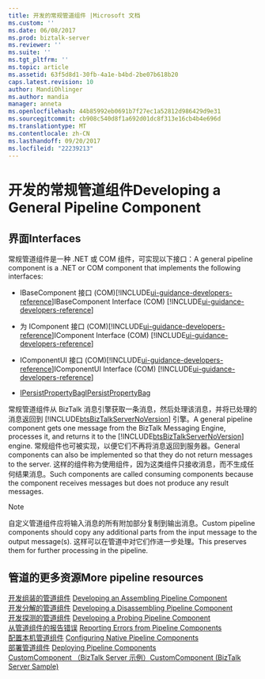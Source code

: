 ```yaml
---
title: 开发的常规管道组件 |Microsoft 文档
ms.custom: ''
ms.date: 06/08/2017
ms.prod: biztalk-server
ms.reviewer: ''
ms.suite: ''
ms.tgt_pltfrm: ''
ms.topic: article
ms.assetid: 63f5d8d1-30fb-4a1e-b4bd-2be07b618b20
caps.latest.revision: 10
author: MandiOhlinger
ms.author: mandia
manager: anneta
ms.openlocfilehash: 44b85992eb0691b7f27ec1a52812d986429d9e31
ms.sourcegitcommit: cb908c540d8f1a692d01dc8f313e16cb4b4e696d
ms.translationtype: MT
ms.contentlocale: zh-CN
ms.lasthandoff: 09/20/2017
ms.locfileid: "22239213"
---
```

# <a name="developing-a-general-pipeline-component"></a><span data-ttu-id="6de55-102">开发的常规管道组件</span><span class="sxs-lookup"><span data-stu-id="6de55-102">Developing a General Pipeline Component</span></span>

## <a name="interfaces"></a><span data-ttu-id="6de55-103">界面</span><span class="sxs-lookup"><span data-stu-id="6de55-103">Interfaces</span></span>
<span data-ttu-id="6de55-104">常规管道组件是一种 .NET 或 COM 组件，可实现以下接口：</span><span class="sxs-lookup"><span data-stu-id="6de55-104">A general pipeline component is a .NET or COM component that implements the following interfaces:</span></span>  
  
-   <span data-ttu-id="6de55-105">IBaseComponent 接口 (COM)[!INCLUDE[ui-guidance-developers-reference](../includes/ui-guidance-developers-reference.md)]</span><span class="sxs-lookup"><span data-stu-id="6de55-105">IBaseComponent Interface (COM) [!INCLUDE[ui-guidance-developers-reference](../includes/ui-guidance-developers-reference.md)]</span></span>
  
-   <span data-ttu-id="6de55-106">为 IComponent 接口 (COM)[!INCLUDE[ui-guidance-developers-reference](../includes/ui-guidance-developers-reference.md)]</span><span class="sxs-lookup"><span data-stu-id="6de55-106">IComponent Interface (COM) [!INCLUDE[ui-guidance-developers-reference](../includes/ui-guidance-developers-reference.md)]</span></span>
  
-   <span data-ttu-id="6de55-107">IComponentUI 接口 (COM)[!INCLUDE[ui-guidance-developers-reference](../includes/ui-guidance-developers-reference.md)]</span><span class="sxs-lookup"><span data-stu-id="6de55-107">IComponentUI Interface (COM) [!INCLUDE[ui-guidance-developers-reference](../includes/ui-guidance-developers-reference.md)]</span></span>
  
-   [<span data-ttu-id="6de55-108">IPersistPropertyBag</span><span class="sxs-lookup"><span data-stu-id="6de55-108">IPersistPropertyBag</span></span>](https://docs.microsoft.com/dotnet/api/microsoft.visualstudio.ole.interop.ipersistpropertybag)
  
 <span data-ttu-id="6de55-109">常规管道组件从 BizTalk 消息引擎获取一条消息，然后处理该消息，并将已处理的消息返回到 [!INCLUDE[btsBizTalkServerNoVersion](../includes/btsbiztalkservernoversion-md.md)] 引擎。</span><span class="sxs-lookup"><span data-stu-id="6de55-109">A general pipeline component gets one message from the BizTalk Messaging Engine, processes it, and returns it to the [!INCLUDE[btsBizTalkServerNoVersion](../includes/btsbiztalkservernoversion-md.md)] engine.</span></span> <span data-ttu-id="6de55-110">常规组件也可被实现，以便它们不再将消息返回到服务器。</span><span class="sxs-lookup"><span data-stu-id="6de55-110">General components can also be implemented so that they do not return messages to the server.</span></span> <span data-ttu-id="6de55-111">这样的组件称为使用组件，因为这类组件只接收消息，而不生成任何结果消息。</span><span class="sxs-lookup"><span data-stu-id="6de55-111">Such components are called consuming components because the component receives messages but does not produce any result messages.</span></span>  
  
> [!NOTE]
>  <span data-ttu-id="6de55-112">自定义管道组件应将输入消息的所有附加部分复制到输出消息。</span><span class="sxs-lookup"><span data-stu-id="6de55-112">Custom pipeline components should copy any additional parts from the input message to the output message(s).</span></span> <span data-ttu-id="6de55-113">这样可以在管道中对它们作进一步处理。</span><span class="sxs-lookup"><span data-stu-id="6de55-113">This preserves them for further processing in the pipeline.</span></span>  
  
## <a name="more-pipeline-resources"></a><span data-ttu-id="6de55-114">管道的更多资源</span><span class="sxs-lookup"><span data-stu-id="6de55-114">More pipeline resources</span></span>
 <span data-ttu-id="6de55-115">[开发组装的管道组件](../core/developing-an-assembling-pipeline-component.md) </span><span class="sxs-lookup"><span data-stu-id="6de55-115">[Developing an Assembling Pipeline Component](../core/developing-an-assembling-pipeline-component.md) </span></span>  
 <span data-ttu-id="6de55-116">[开发分解的管道组件](../core/developing-a-disassembling-pipeline-component.md) </span><span class="sxs-lookup"><span data-stu-id="6de55-116">[Developing a Disassembling Pipeline Component](../core/developing-a-disassembling-pipeline-component.md) </span></span>  
 <span data-ttu-id="6de55-117">[开发探测的管道组件](../core/developing-a-probing-pipeline-component.md) </span><span class="sxs-lookup"><span data-stu-id="6de55-117">[Developing a Probing Pipeline Component](../core/developing-a-probing-pipeline-component.md) </span></span>  
 <span data-ttu-id="6de55-118">[从管道组件的报告错误](../core/reporting-errors-from-pipeline-components.md) </span><span class="sxs-lookup"><span data-stu-id="6de55-118">[Reporting Errors from Pipeline Components](../core/reporting-errors-from-pipeline-components.md) </span></span>  
 <span data-ttu-id="6de55-119">[配置本机管道组件](../core/configuring-native-pipeline-components.md) </span><span class="sxs-lookup"><span data-stu-id="6de55-119">[Configuring Native Pipeline Components](../core/configuring-native-pipeline-components.md) </span></span>  
 <span data-ttu-id="6de55-120">[部署管道组件](../core/deploying-pipeline-components.md) </span><span class="sxs-lookup"><span data-stu-id="6de55-120">[Deploying Pipeline Components](../core/deploying-pipeline-components.md) </span></span>  
 [<span data-ttu-id="6de55-121">CustomComponent （BizTalk Server 示例）</span><span class="sxs-lookup"><span data-stu-id="6de55-121">CustomComponent (BizTalk Server Sample)</span></span>](../core/customcomponent-biztalk-server-sample.md)